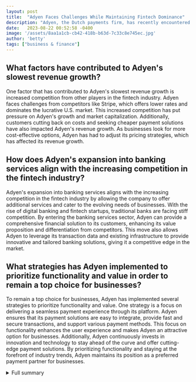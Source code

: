 ```yaml
---
layout: post
title:  "Adyen Faces Challenges While Maintaining Fintech Dominance"
description: "Adyen, the Dutch payments firm, has recently encountered obstacles in the form of increased competition and cost-cutting customers. However, despite these challenges, Adyen remains a leading player in the fintech industry."
date:   2023-08-22 00:52:58 -0400
image: '/assets/8aa1a1cb-cb42-418b-b63d-7c33c8e745ec.jpg'
author: 'betty'
tags: ["business & finance"]
---
```


## What factors have contributed to Adyen's slowest revenue growth?
One factor that has contributed to Adyen's slowest revenue growth is increased competition from other players in the fintech industry. Adyen faces challenges from competitors like Stripe, which offers lower rates and dominates the lucrative U.S. market. This increased competition has put pressure on Adyen's growth and market capitalization. Additionally, customers cutting back on costs and seeking cheaper payment solutions have also impacted Adyen's revenue growth. As businesses look for more cost-effective options, Adyen has had to adjust its pricing strategies, which has affected its revenue growth.

## How does Adyen's expansion into banking services align with the increasing competition in the fintech industry?
Adyen's expansion into banking services aligns with the increasing competition in the fintech industry by allowing the company to offer additional services and cater to the evolving needs of businesses. With the rise of digital banking and fintech startups, traditional banks are facing stiff competition. By entering the banking services sector, Adyen can provide a comprehensive financial solution to its customers, enhancing its value proposition and differentiation from competitors. This move also allows Adyen to leverage its transaction data and existing infrastructure to provide innovative and tailored banking solutions, giving it a competitive edge in the market.

## What strategies has Adyen implemented to prioritize functionality and value in order to remain a top choice for businesses?
To remain a top choice for businesses, Adyen has implemented several strategies to prioritize functionality and value. One strategy is a focus on delivering a seamless payment experience through its platform. Adyen ensures that its payment solutions are easy to integrate, provide fast and secure transactions, and support various payment methods. This focus on functionality enhances the user experience and makes Adyen an attractive option for businesses. Additionally, Adyen continuously invests in innovation and technology to stay ahead of the curve and offer cutting-edge payment solutions. By prioritizing functionality and staying at the forefront of industry trends, Adyen maintains its position as a preferred payment partner for businesses.

<details>
  <summary>Full summary</summary>
Adyen, a Dutch payments firm, has experienced a significant drop in market capitalization after reporting its slowest revenue growth. The company faces challenges from competitors offering lower rates and from customers cutting back on costs. Despite these challenges, Adyen remains a top player in the fintech industry.<br><br>In order to provide a more comprehensive overview, it is important to examine Adyen's competitors and their strategies. Adyen's main competitor, Stripe, focuses on serving smaller businesses, allowing them to take a larger portion of each sale. Additionally, Stripe dominates the U.S. market, which is known for its high revenue potential. Stripe's valuation of $55 billion is higher than Adyen's $44 billion public trading valuation. However, despite the pressure from competitors, Adyen continues to prioritize functionality and value, making it a top choice for many businesses.<br><br>To add further depth and credibility to this article, it would be valuable to include quotes or insights from industry experts. Their perspectives could shed light on Adyen's current situation and provide additional context for readers.<br><br>In terms of future plans and initiatives, Adyen is expanding its business into banking services, targeting small and medium-sized businesses. This move is driven by the increasing competition in the fintech industry and the opportunity to provide additional services to Adyen's large marketplace customers. The company's banking products, such as multi-currency bank accounts, corporate credit cards, short-term cash advances, and instant business loans, will initially be available in Europe and the U.S. Adyen's access to transaction data and existing infrastructure position the company well to offer these banking services.<br><br>Finally, to enhance readers' understanding of Adyen's performance, it may be beneficial to include statistical data or charts. These visual representations can illustrate Adyen's market trends and financial standing, providing readers with a clearer picture of the company's current position.<br><br>In conclusion, Adyen is facing challenges from competitors and cost-cutting customers. However, the company remains a top player in the fintech industry, prioritizing functionality and value. With its expansion into banking services and a commitment to innovation, Adyen is poised to navigate the evolving landscape of the payments industry.
</details>
